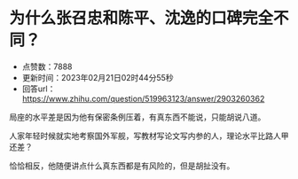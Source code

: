 # 为什么张召忠和陈平、沈逸的口碑完全不同？
- 点赞数：7888
- 更新时间：2023年02月21日02时44分55秒
- 回答url：https://www.zhihu.com/question/519963123/answer/2903260362
<body>
 <p data-pid="B6q69mdZ">局座的水平差是因为他有保密条例压着，有真东西不能说，只能胡说八道。</p>
 <p data-pid="UprO1xlo">人家年轻时候就实地考察国外军舰，写教材写论文写内参的人，理论水平比路人甲还差？</p>
 <p data-pid="2qOyTcjc">恰恰相反，他随便讲点什么真东西都是有风险的，但是胡扯没有。</p>
</body>